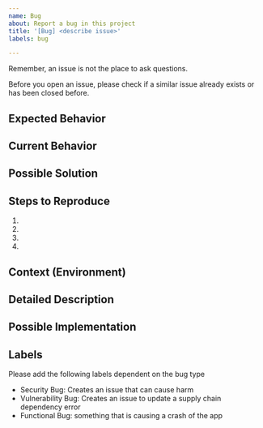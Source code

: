 ```yaml
---
name: Bug
about: Report a bug in this project
title: '[Bug] <describe issue>'
labels: bug

---
```



Remember, an issue is not the place to ask questions.

Before you open an issue, please check if a similar issue already exists or has been closed before.

<!--- Provide a general summary of the issue in the Title above -->

## Expected Behavior
<!--- Tell us what should happen -->

## Current Behavior
<!--- Tell us what happens instead of the expected behavior -->

## Possible Solution
<!--- Not obligatory, but suggest a fix/reason for the bug, -->

## Steps to Reproduce
<!--- Provide a link to a live example, or an unambiguous set of steps to -->
<!--- reproduce this bug. Include code to reproduce, if relevant -->
1.
2.
3.
4.

## Context (Environment)
<!--- How has this issue affected you? What are you trying to accomplish? -->
<!--- Providing context helps us come up with a solution that is most useful in the real world -->

<!--- Provide a general summary of the issue in the Title above -->

## Detailed Description
<!--- Provide a detailed description of the change or addition you are proposing -->

## Possible Implementation
<!--- Not obligatory, but suggest an idea for implementing addition or change -->

## Labels 
Please add the following labels dependent on the bug type 
- Security Bug: Creates an issue that can cause harm 
- Vulnerability Bug: Creates an issue to update a supply chain dependency error
- Functional Bug: something that is causing a crash of the app 
